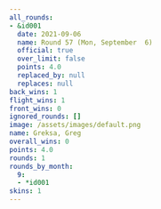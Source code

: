 ```yaml
---
all_rounds:
- &id001
  date: 2021-09-06
  name: Round 57 (Mon, September  6)
  official: true
  over_limit: false
  points: 4.0
  replaced_by: null
  replaces: null
back_wins: 1
flight_wins: 1
front_wins: 0
ignored_rounds: []
image: /assets/images/default.png
name: Greksa, Greg
overall_wins: 0
points: 4.0
rounds: 1
rounds_by_month:
  9:
  - *id001
skins: 1
---
```

